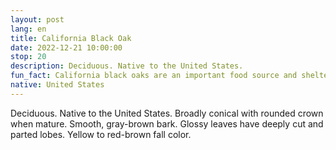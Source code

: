 ```yaml
---
layout: post
lang: en
title: California Black Oak
date: 2022-12-21 10:00:00
stop: 20
description: Deciduous. Native to the United States.
fun_fact: California black oaks are an important food source and shelter for California animals; all 68 birds in the Tehachapi Mountains forage on this oak
native: United States
---
```

Deciduous. Native to the United States. Broadly conical with rounded crown when mature. Smooth, gray-brown bark. Glossy leaves have deeply cut and parted lobes. Yellow to red-brown fall color.
